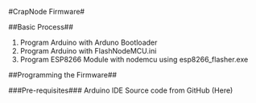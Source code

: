 #CrapNode Firmware#

##Basic Process##

1. Program Arduino with Arduno Bootloader
2. Program Arduino with FlashNodeMCU.ini
3. Program ESP8266 Module with nodemcu using esp8266_flasher.exe

##Programming the Firmware##

###Pre-requisites###
Arduino IDE
Source code from GitHub (Here)

